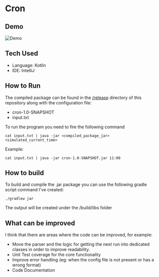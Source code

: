 # Cron

## Demo
![Demo](https://s10.gifyu.com/images/demo29e276dc8bb87fad.gif)

## Tech Used
- Language: Kotlin
- IDE: IntelliJ

## How to Run
The compiled package can be found in the [/release](https://github.com/LPirro/cron-task/tree/main/release) directory of this repository along with the configuration file:
- cron-1.0-SNAPSHOT
- input.txt

To run the program you need to fire the following command
```
cat input.txt | java -jar <compiled_package_jar> <simulated_current_time>
```
Example: 
```
cat input.txt | java -jar cron-1.0-SNAPSHOT.jar 11:00
```

## How to build
To build and compile the .jar package you can use the following gradle script command I've created:
```
./gradlew jar
```
The output will be created under the /build/libs folder

## What can be improved
I think that there are areas where the code can be improved, for example: 
- Move the parser and the logic for getting the next run into dedicated classes in order to improve readability.
- Unit Test coverage for the core functionality 
- Improve error handling (eg: when the config file is not present or has a wrong format)
- Code Documentation